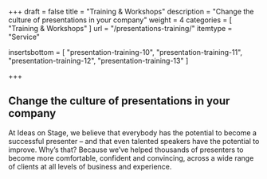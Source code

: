 +++
draft 		= false
title 		= "Training & Workshops"
description	= "Change the culture of presentations in your company"
weight		= 4
categories	= [ "Training & Workshops" ]
url 			= "/presentations-training/"
itemtype	= "Service"

insertsbottom	= [
	"presentation-training-10",
	"presentation-training-11",
	"presentation-training-12",
	"presentation-training-13"
]

+++
## Change the culture of presentations in your company

At Ideas on Stage, we believe that everybody has the potential to become a successful presenter – and that even talented speakers have the potential to improve. Why’s that? Because we’ve helped thousands of presenters to become more comfortable, confident and convincing, across a wide range of clients at all levels of business and experience.
